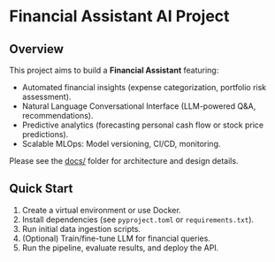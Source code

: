 # Financial Assistant AI Project

## Overview
This project aims to build a **Financial Assistant** featuring:
- Automated financial insights (expense categorization, portfolio risk assessment).
- Natural Language Conversational Interface (LLM-powered Q&A, recommendations).
- Predictive analytics (forecasting personal cash flow or stock price predictions).
- Scalable MLOps: Model versioning, CI/CD, monitoring.

Please see the [docs/](docs/) folder for architecture and design details.

## Quick Start
1. Create a virtual environment or use Docker.
2. Install dependencies (see `pyproject.toml` or `requirements.txt`).
3. Run initial data ingestion scripts.
4. (Optional) Train/fine-tune LLM for financial queries.
5. Run the pipeline, evaluate results, and deploy the API.

